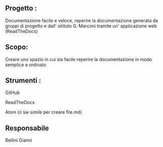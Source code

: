 ## Progetto :
Documentazione facile e veloce, reperire la documentazione generata da gruppi di progetto e dall' istituto G. Marconi tramite un' applicazione web (ReadTheDocs)
## Scopo:
Creare uno spazio in cui sia facile reperire la documentazione in modo semplice e ordinato
## Strumenti :
GitHub

ReadTheDocs

Atom (o sw simile per creare file.md)

## Responsabile
Bellini Gianni
